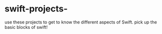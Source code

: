 # swift-projects-

use these projects to get to know the different aspects of Swift. 
pick up the basic blocks of swift! 
